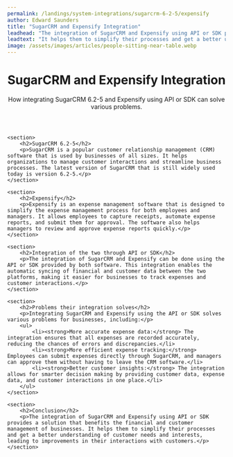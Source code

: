 ```yaml
---
permalink: /landings/system-integrations/sugarcrm-6-2-5/expensify
author: Edward Saunders
title: "SugarCRM and Expensify Integration"
leadhead: "The integration of SugarCRM and Expensify using API or SDK provides a solution that benefits the financial and customer management of businesses"
leadtext: "It helps them to simplify their processes and get a better understanding of customer needs and interests, leading to improvements in their interactions with customers."
image: /assets/images/articles/people-sitting-near-table.webp
---
```

<div class="arttext">
	<header>
		<h1>SugarCRM and Expensify Integration</h1>
		<p>How integrating SugarCRM 6.2-5 and Expensify using API or SDK can solve various problems.</p>
	</header>

	<section>
		<h2>SugarCRM 6.2-5</h2>
		<p>SugarCRM is a popular customer relationship management (CRM) software that is used by businesses of all sizes. It helps organizations to manage customer interactions and streamline business processes. The latest version of SugarCRM that is still widely used today is version 6.2-5.</p>
	</section>

	<section>
		<h2>Expensify</h2>
		<p>Expensify is an expense management software that is designed to simplify the expense management process for both employees and managers. It allows employees to capture receipts, automate expense reports, and submit them for approval. The software also helps managers to review and approve expense reports quickly.</p>
	</section>

	<section>
		<h2>Integration of the two through API or SDK</h2>
		<p>The integration of SugarCRM and Expensify can be done using the API or SDK provided by both software. This integration enables the automatic syncing of financial and customer data between the two platforms, making it easier for businesses to track expenses and customer interactions.</p>
	</section>

	<section>
		<h2>Problems their integration solves</h2>
		<p>Integrating SugarCRM and Expensify using the API or SDK solves various problems for businesses, including:</p>
		<ul>
			<li><strong>More accurate expense data:</strong> The integration ensures that all expenses are recorded accurately, reducing the chances of errors and discrepancies.</li>
			<li><strong>More efficient expense tracking:</strong> Employees can submit expenses directly through SugarCRM, and managers can approve them without having to leave the CRM software.</li>
			<li><strong>Better customer insights:</strong> The integration allows for smarter decision making by providing customer data, expense data, and customer interactions in one place.</li>
		</ul>
	</section>

	<section>
		<h2>Conclusion</h2>
		<p>The integration of SugarCRM and Expensify using API or SDK provides a solution that benefits the financial and customer management of businesses. It helps them to simplify their processes and get a better understanding of customer needs and interests, leading to improvements in their interactions with customers.</p>
	</section>

</div>